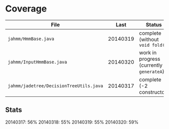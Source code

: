 # Coverage

| File	| Last	| Status	|
|---	|---	|---	|
| `jahmm/HmmBase.java`	| 20140319	| complete (without `void fold()`	|
| `jahmm/InputHmmBase.java`	| 20140320	| work in progress (currently `generateA`)	|
| `jahmm/jadetree/DecisionTreeUtils.java`	| 20140317	| complete (-2 constructor)	|

## Stats

20140317: 56%
20140318: 55%
20140319: 55%
20140320: 59%
